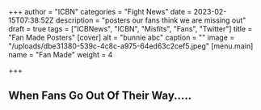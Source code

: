 +++
author = "ICBN"
categories = "Fight News"
date = 2023-02-15T07:38:52Z
description = "posters our fans think we are missing out"
draft = true
tags = ["ICBNews", "ICBN", "Misfits", "Fans", "Twitter"]
title = "Fan Made Posters"
[cover]
alt = "bunnie abc"
caption = ""
image = "/uploads/dbe31380-539c-4c8c-a975-64ed63c2cef5.jpeg"
[menu.main]
name = "Fan Made"
weight = 4

+++
## When Fans Go Out Of Their Way.....